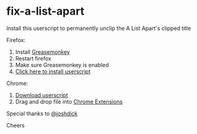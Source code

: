 fix-a-list-apart
================

Install this userscript to permanently unclip the A List Apart's clipped title

Firefox:

1. Install [Greasemonkey](https://addons.mozilla.org/en-US/firefox/addon/greasemonkey/)
2. Restart firefox
3. Make sure Greasemonkey is enabled
4. [Click here to install userscript](https://raw.github.com/khirakawa/fix-a-list-apart/master/fix-a-list-apart.user.js)

Chrome:

1. [Download userscript](https://raw.github.com/khirakawa/fix-a-list-apart/master/fix-a-list-apart.user.js)
2. Drag and drop file into [Chrome Extensions](chrome://chrome/extensions)

Special thanks to [@joshdick](http://github.com/joshdick)

Cheers
